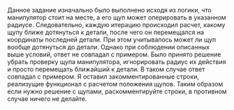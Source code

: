 Данное задание изначально было выполнено исходя из логики, что манипулятор стоит на месте, а его щуп может оперировать в указанном радиусе.
Следовательно, каждую итерацию происходил расчет, какому щупу ближе дотянуться к детали, после чего он перемещался на координаты последней детали. При этом учитывалось может ли щуп вообще дотянуться до детали.
Однако при соблюдении описанных выше условий, ответ не совпадал с примером. Было принято решение убрать проверку щупа манипулятора, игнорировать радиус их действия и просто перемещать ближайший к детали.
В таком случае ответ совпадал с примером.
Я оставил закомментированные строки, реализущие функционал с расчетом положения щупов. Таким образом если нужно решение с щупами, раскомментируйте строки, в противном случае ничего не делайте.
